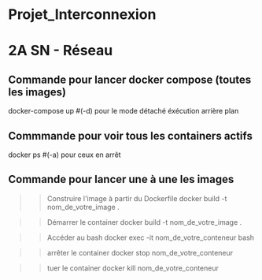 # Projet_Interconnexion

# 2A SN - Réseau

## Commande pour lancer docker compose (toutes les images)
docker-compose up 
#(-d) pour le mode détaché éxécution arrière plan


## Commmande pour voir tous les containers actifs
docker ps 
#(-a) pour ceux en arrêt

## Commande pour lancer une à une les images

>> Construire l'image à partir du Dockerfile
docker build -t nom_de_votre_image .

>> Démarrer le container
docker build -t nom_de_votre_image .

>> Accéder au bash
docker exec -it nom_de_votre_conteneur bash

>> arrêter le container
docker stop nom_de_votre_conteneur

>> tuer le container 
docker kill nom_de_votre_conteneur
